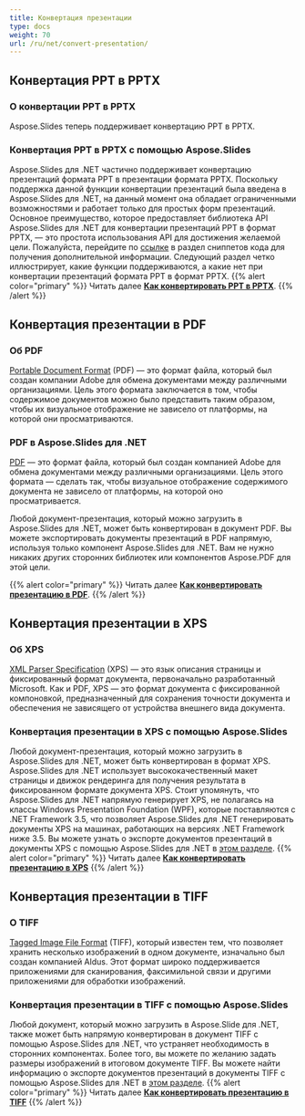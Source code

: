 ```yaml
---
title: Конвертация презентации
type: docs
weight: 70
url: /ru/net/convert-presentation/
---
```


## **Конвертация PPT в PPTX**
### **О конвертации PPT в PPTX**
Aspose.Slides теперь поддерживает конвертацию PPT в PPTX.
### **Конвертация PPT в PPTX с помощью Aspose.Slides**
Aspose.Slides для .NET частично поддерживает конвертацию презентаций формата PPT в презентации формата PPTX. Поскольку поддержка данной функции конвертации презентаций была введена в Aspose.Slides для .NET, на данный момент она обладает ограниченными возможностями и работает только для простых форм презентаций. Основное преимущество, которое предоставляет библиотека API Aspose.Slides для .NET для конвертации презентаций PPT в формат PPTX, — это простота использования API для достижения желаемой цели. Пожалуйста, перейдите по [ссылке](/slides/ru/net/convert-presentation/) в раздел сниппетов кода для получения дополнительной информации. Следующий раздел четко иллюстрирует, какие функции поддерживаются, а какие нет при конвертации презентаций формата PPT в формат PPTX.
{{% alert color="primary" %}} 
Читать далее [**Как конвертировать PPT в PPTX**](/slides/ru/net/convert-ppt-to-pptx/).
{{% /alert %}}
## **Конвертация презентации в PDF**
### **Об PDF**
[Portable Document Format](https://en.wikipedia.org/wiki/PDF) (PDF) — это формат файла, который был создан компании Adobe для обмена документами между различными организациями. Цель этого формата заключается в том, чтобы содержимое документов можно было представить таким образом, чтобы их визуальное отображение не зависело от платформы, на которой они просматриваются.
### **PDF в Aspose.Slides для .NET**
[PDF](https://docs.fileformat.com/pdf/) — это формат файла, который был создан компанией Adobe для обмена документами между различными организациями. Цель этого формата — сделать так, чтобы визуальное отображение содержимого документа не зависело от платформы, на которой оно просматривается.

Любой документ-презентация, который можно загрузить в Aspose.Slides для .NET, может быть конвертирован в документ PDF. Вы можете экспортировать документы презентаций в PDF напрямую, используя только компонент Aspose.Slides для .NET. Вам не нужно никаких других сторонних библиотек или компонентов Aspose.PDF для этой цели.

{{% alert color="primary" %}} 
Читать далее [**Как конвертировать презентацию в PDF**](/slides/ru/net/convert-powerpoint-ppt-and-pptx-to-pdf/).
{{% /alert %}}

## **Конвертация презентации в XPS**
### **Об XPS**
[XML Parser Specification](https://en.wikipedia.org/wiki/Open_XML_Paper_Specification) (XPS) — это язык описания страницы и фиксированный формат документа, первоначально разработанный Microsoft. Как и PDF, XPS — это формат документа с фиксированной компоновкой, предназначенный для сохранения точности документа и обеспечения не зависящего от устройства внешнего вида документа.
### **Конвертация презентации в XPS с помощью Aspose.Slides**
Любой документ-презентация, который можно загрузить в Aspose.Slides для .NET, может быть конвертирован в формат XPS. Aspose.Slides для .NET использует высококачественный макет страницы и движок рендеринга для получения результата в фиксированном формате документа XPS. Стоит упомянуть, что Aspose.Slides для .NET напрямую генерирует XPS, не полагаясь на классы Windows Presentation Foundation (WPF), которые поставляются с .NET Framework 3.5, что позволяет Aspose.Slides для .NET генерировать документы XPS на машинах, работающих на версиях .NET Framework ниже 3.5. Вы можете узнать о экспорте документов презентаций в документы XPS с помощью Aspose.Slides для .NET в [этом разделе](/slides/ru/net/convert-powerpoint-ppt-and-pptx-to-microsoft-xps-document/).
{{% alert color="primary" %}} 
Читать далее [**Как конвертировать презентацию в XPS**](/slides/ru/net/convert-powerpoint-ppt-and-pptx-to-microsoft-xps-document/)
{{% /alert %}}
## **Конвертация презентации в TIFF**
### **О TIFF**
[Tagged Image File Format](https://en.wikipedia.org/wiki/TIFF) (TIFF), который известен тем, что позволяет хранить несколько изображений в одном документе, изначально был создан компанией Aldus. Этот формат широко поддерживается приложениями для сканирования, факсимильной связи и другими приложениями для обработки изображений.
### **Конвертация презентации в TIFF с помощью Aspose.Slides**
Любой документ, который можно загрузить в Aspose.Slide для .NET, также может быть напрямую конвертирован в документ TIFF с помощью Aspose.Slides для .NET, что устраняет необходимость в сторонних компонентах. Более того, вы можете по желанию задать размеры изображений в итоговом документе TIFF. Вы можете найти информацию о экспорте документов презентаций в документы TIFF с помощью Aspose.Slides для .NET в [этом разделе](/slides/ru/net/convert-powerpoint-ppt-and-pptx-to-tiff/).
{{% alert color="primary" %}} 
Читать далее [**Как конвертировать презентацию в TIFF**](/slides/ru/net/convert-powerpoint-to-tiff/)
{{% /alert %}}